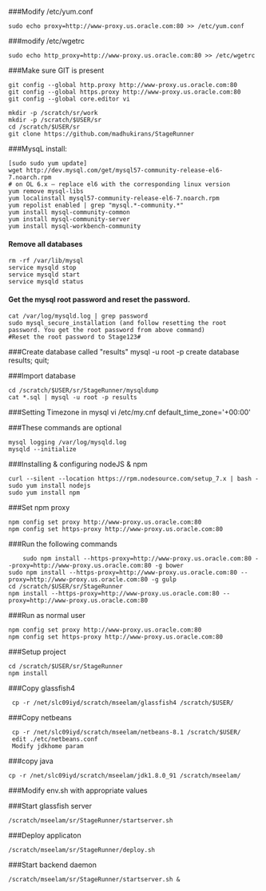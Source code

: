 ###Modify /etc/yum.conf
	
	sudo echo proxy=http://www-proxy.us.oracle.com:80 >> /etc/yum.conf

###modify /etc/wgetrc
	
	sudo echo http_proxy=http://www-proxy.us.oracle.com:80 >> /etc/wgetrc

###Make sure GIT is present 
	
	git config --global http.proxy http://www-proxy.us.oracle.com:80
	git config --global https.proxy http://www-proxy.us.oracle.com:80
	git config --global core.editor vi
	
	mkdir -p /scratch/sr/work
	mkdir -p /scratch/$USER/sr
	cd /scratch/$USER/sr
	git clone https://github.com/madhukirans/StageRunner

###MysqL install:

	[sudo sudo yum update]
	wget http://dev.mysql.com/get/mysql57-community-release-el6-7.noarch.rpm     
	# on OL 6.x – replace el6 with the corresponding linux version
	yum remove mysql-libs	
	yum localinstall mysql57-community-release-el6-7.noarch.rpm
	yum repolist enabled | grep "mysql.*-community.*"
	yum install mysql-community-common
	yum install mysql-community-server
	yum install mysql-workbench-community

#### Remove all databases
	rm -rf /var/lib/mysql
	service mysqld stop
	service mysqld start
	service mysqld status
	
#### Get the mysql root password and reset the password. 
	cat /var/log/mysqld.log | grep password
	sudo mysql_secure_installation (and follow resetting the root password. You get the root password from above command)
	#Reset the root password to Stage123# 

###Create database called "results"
	mysql -u root -p
	create database results;
	quit;

###Import database

	cd /scratch/$USER/sr/StageRunner/mysqldump
	cat *.sql | mysql -u root -p results

###Setting Timezone in mysql
	vi /etc/my.cnf
	default_time_zone='+00:00'

###These commands are optional
 	
	mysql logging /var/log/mysqld.log
 	mysqld --initialize

###Installing & configuring nodeJS & npm

	curl --silent --location https://rpm.nodesource.com/setup_7.x | bash -
	sudo yum install nodejs
	sudo yum install npm
	
###Set npm proxy

	npm config set proxy http://www-proxy.us.oracle.com:80
	npm config set https-proxy http://www-proxy.us.oracle.com:80
	
###Run the following commands

        sudo npm install --https-proxy=http://www-proxy.us.oracle.com:80 --proxy=http://www-proxy.us.oracle.com:80 -g bower
	sudo npm install --https-proxy=http://www-proxy.us.oracle.com:80 --proxy=http://www-proxy.us.oracle.com:80 -g gulp
	cd /scratch/$USER/sr/StageRunner	
	npm install --https-proxy=http://www-proxy.us.oracle.com:80 --proxy=http://www-proxy.us.oracle.com:80
	

###Run as normal user

	npm config set proxy http://www-proxy.us.oracle.com:80
	npm config set https-proxy http://www-proxy.us.oracle.com:80

###Setup project

	cd /scratch/$USER/sr/StageRunner
	npm install


###Copy glassfish4

	 cp -r /net/slc09iyd/scratch/mseelam/glassfish4 /scratch/$USER/

###Copy netbeans

	 cp -r /net/slc09iyd/scratch/mseelam/netbeans-8.1 /scratch/$USER/
	 edit ./etc/netbeans.conf
	 Modify jdkhome param

###copy java

	cp -r /net/slc09iyd/scratch/mseelam/jdk1.8.0_91 /scratch/mseelam/

###Modify env.sh with appropriate values

###Start glassfish server

	/scratch/mseelam/sr/StageRunner/startserver.sh

###Deploy applicaton

	/scratch/mseelam/sr/StageRunner/deploy.sh

###Start backend daemon

	/scratch/mseelam/sr/StageRunner/startserver.sh &
